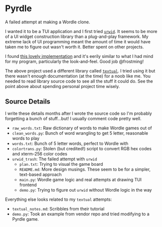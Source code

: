 # Pyrdle
A failed attempt at making a Wordle clone.

I wanted it to be a TUI application and I first tried [`urwid`](https://urwid.org/). It seems to be more of a UI widget construction library than a plug-and-play framework. My extreme lack of UI programming meant the amount of time it would have taken me to figure out wasn't worth it. Better spent on other projects.

I found [this lovely implementation](https://github.com/frostming/wordle-tui) and it's eerily similar to what I had mind for my program, particularly the look-and-feel. Good job @frostming!

The above project used a different library called [`textual`](https://github.com/Textualize/textual). I tried using it but there wasn't enough documentation (at the time) for a noob like me. You needed to read library source code to see all the stuff it could do. See the point above about spending personal project time wisely.

## Source Details
I write these details months after I wrote the source code so I'm probably forgetting a bunch of stuff...but! I usually comment code pretty well.

- `raw_words.txt`: Raw dictionary of words to make Wordle games out of
- `clean_words.py`: Bunch of word wrangling to get 5 letter, reasonable words to play
- `words.txt`: Bunch of 5 letter words, perfect to Wordle with
- `colortrans.py`: Stolen (but credited!) script to convert RGB hex codes and xterm-256 color codes
- `urwid_trash`: The failed attempt with `urwid`
    - `plan.txt`: Trying to visual the game board
    - `README.md`: More design musings. These seem to be for a simpler, text-based approach
    - `main.py`: Wordle game logic and real attempts at drawing TUI frontend
    - `demo.py`: Trying to figure out `urwid` without Wordle logic in the way

Everything else looks related to my `textual` attempts:
- `textual_notes.md`: Scribbles from their tutorial
- `demo.py`: Took an example from vendor repo and tried modifying to a Pyrdle game.
